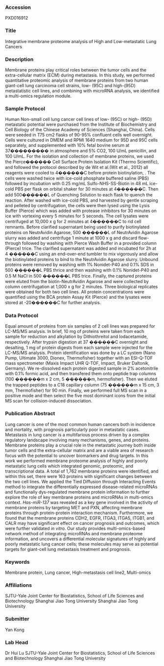 ### Accession
PXD016912

### Title
Integrative membrane proteome analysis of High and Low-metastatic Lung Cancers

### Description
Membrane proteins play critical roles between the tumor cells and the extra-cellular matrix (ECM) during metastasis. In this study, we performed quantitative proteomic analysis of membrane proteins from two human giant-cell lung carcinoma cell strains, low- (95C) and high-(95D) metastatistic cell lines, and combining with microRNA analysis, we identified a multi-omics regulation module.

### Sample Protocol
Human Non-small cell lung cancer cell lines of low- (95C) or high- (95D) metastatic potential were purchased from the Institute of Biochemistry and Cell Biology of the Chinese Academy of Sciences (Shanghai, China). Cells were seeded in T75 cm2 flasks of 90-95% confluent cells well overnight. Cells were cultured in DMEM and RPMI 1640 medium for 95D and 95C cells separately, and supplemented with 10% fetal bovine serum at 37��������� in atmosphere and 5% CO2, 100 U/mL penicillin, and 100 U/mL. For the isolation and collection of membrane proteins, we used the Pierce������ Cell Surface Protein Isolation Kit (Thermo Scientific), and followed the protocol described by de Wit et al.(Wit et al., 2012) all reagents were cooled to 4������C before protein biotinylation, . The cells were washed twice with ice-cold phosphate buffered saline (PBS) followed by incubation with 0.25 mg/mL Sulfo-NHS-SS-Biotin in 48 mL ice-cold PBS per flask on orbital shaker for 30 minutes at 4������C. Then add 500������L of Quenching Solution to each flask to quench the reaction. After washed with ice-cold PBS, and harvested by gentle scraping and pelleted by centrifugation, the cells were then lysed using the Lysis Buffer (Pierce) which was added with protease inhibitors for 30 minutes on ice with vortexing every 5 minutes for 5 seconds. The cell lysates were centrifuged at 10,000 x g for 2 minutes at 4������C to rid cell remnants. Before clarified supernatant being used to purify biotinylated proteins on NeutrAvidin Agarose, 500 ������L of NeutrAvidin Agarose slurry was added and centrifuge 1 minute at 1000 x g and discard flow-through followed by washing with Pierce Wash Buffer in a provided column (Pierce) trice. The clarified supernatant was added and incubated for 2h at 4 ������C using an end-over-end tumbler to mix vigorously and allow the biotinylated proteins to bind to the NeutrAvidin Agarose slurry. Unbound proteins were removed by washing with 1% Nonidet-P40 and 0.1% SDS in 500 ������L PBS thrice and then washing with 0.1% Nonidet-P40 and 0.5 M NaCl in 500 ������L PBS trice. Finally, the captured proteins were eluted from the biotin-NeutrAvidin Agarose and were collected by column centrifugation at 1,000 x g for 2 minutes. Three biological replicates were obtained for both two cell lines. All protein concentrations were quantified using the BCA protein Assay Kit (Pierce) and the lysates were stored at -20������C for further analysis.

### Data Protocol
Equal amount of proteins from six samples of 2 cell lines was prepared for LC-MS/MS analysis. In brief, 10 mg of proteins were taken from each sample for reduction and alkylation by Dithiothreitol and Iodacetamide, respectively. After trypsin digestion at 37 ������C overnight and desalting, 1 mg of protein digests from each sample were injected for the LC-MS/MS analysis. Protein identification was done by a LC system (Nano Pump, Ultimate 3000, Dionex, Thermofisher) together with an ESI-Q-TOF mass spectrometer (Maxis Impact UHR Q-TOF, Impact, Bruker Daltonik, Germany). We re-dissolved each protein digested sample in 2% acetonitrile with 0.1% formic acid, and then transfered them onto peptide trap columns (100 ������m x 2 cm, 5 ������m,  hermofisher). Then we eluted the trapped peptides to a C18 capillary column (75 ������m x 15 cm, 3 mm, Thermofisher) for 90 min. Finally, we performed full MS scan in a positive mode and then select the five most dominant icons from the initial MS scan for collision-induced dissociation.

### Publication Abstract
Lung cancer is one of the most common human cancers both in incidence and mortality, with prognosis particularly poor in metastatic cases. Metastasis in lung cancer is a multifarious process driven by a complex regulatory landscape involving many mechanisms, genes, and proteins. Membrane proteins play a crucial role in the metastatic journey both inside tumor cells and the extra-cellular matrix and are a viable area of research focus with the potential to uncover biomarkers and drug targets. In this work we performed membrane proteome analysis of highly and poorly metastatic lung cells which integrated genomic, proteomic, and transcriptional data. A total of 1,762 membrane proteins were identified, and within this set, there were 163 proteins with significant changes between the two cell lines. We applied the Tied Diffusion through Interacting Events method to integrate the differentially expressed disease-related microRNAs and functionally dys-regulated membrane protein information to further explore the role of key membrane proteins and microRNAs in multi-omics context. <i>Has-miR-137</i> was revealed as a key gene involved in the activity of membrane proteins by targeting MET and PXN, affecting membrane proteins through protein-protein interaction mechanism. Furthermore, we found that the membrane proteins CDH2, EGFR, ITGA3, ITGA5, ITGB1, and CALR may have significant effect on cancer prognosis and outcomes, which were further validated <i>in vitro</i>. Our study provides multi-omics-based network method of integrating microRNAs and membrane proteome information, and uncovers a differential molecular signatures of highly and poorly metastatic lung cancer cells; these molecules may serve as potential targets for giant-cell lung metastasis treatment and prognosis.

### Keywords
Membrane protein, Lung cancer, High-metastasis cell line2, Multi-omics

### Affiliations
SJTU-Yale Joint Center for Biostatistics, School of Life Sciences and Biotechnology Shanghai Jiao Tong University
Shanghai Jiao Tong University

### Submitter
Yan Kong

### Lab Head
Dr Hui Lu
SJTU-Yale Joint Center for Biostatistics, School of Life Sciences and Biotechnology Shanghai Jiao Tong University


